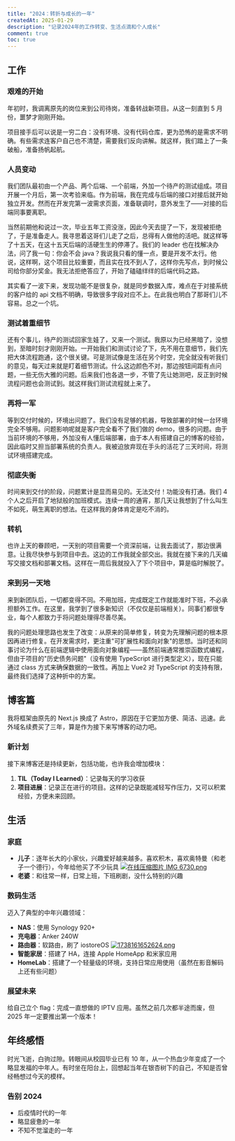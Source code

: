 ```yaml
---
title: "2024：转折与成长的一年"
createdAt: 2025-01-29
description: "记录2024年的工作转变、生活点滴和个人成长"
comment: true
toc: true
---
```


## 工作

### 艰难的开始

年初时，我调离原先的岗位来到公司待岗，准备转战新项目。从这一刻直到 5 月份，噩梦才刚刚开始。

项目接手后可以说是一穷二白：没有环境、没有代码仓库，更为恐怖的是需求不明确。有些需求连客户自己也不清楚，需要我们反向讲解。就这样，我们踏上了一条破船，准备扬帆起航。

### 人员变动

我们团队最初由一个产品、两个后端、一个前端，外加一个待产的测试组成。项目开展一个月后，第一次考验来临。作为前端，我在完成与后端的接口对接后就开始独立开发。然而在开发完第一波需求页面，准备联调时，意外发生了——对接的后端同事要离职。

当然前期他和说过一次，毕业五年工资没涨，因此今天去提了一下，发现被拒绝了，于是准备走人。我寻思着这哥们儿走了之后，总得有人做他的活吧。就这样等了十五天，在这十五天后端的活硬生生的停滞了。我们的 leader 也在找解决办法，问了我一句：你会不会 java？我说我只看的懂一点，要是开发不太行。他说，这样啊，这个项目比较重要，而且实在找不到人了，这样你先写点，到时候公司给你部分奖金。我无法拒绝答应了，开始了磕磕绊绊的后端代码之路。

其实看了一波下来，发现功能不是很复杂，就是同步数据入库，难点在于对接系统的客户给的 api 文档不明确，导致很多字段对应不上。在此我也明白了那哥们儿不容易。总之一个坑。

### 测试着重细节

还有个事儿，待产的测试回家生娃了，又来一个测试。我原以为已经黑暗了，没想到，至暗时刻才刚刚开始。一开始我们和测试讨论了下，先不用在意细节，我们先把大体流程跑通，这个很关键。可是测试像是生活在另个时空，完全就没有听我们的意见，每天过来就是盯着细节测试。什么这边颜色不对，那边按钮间距有点问题，一些无伤大雅的问题。后来我们也各退一步，不管了先让她测吧，反正到时候流程问题也会测试到。就这样我们测试流程就上来了。

### 再将一军

等到交付时候的，环境出问题了。我们没有足够的机器，导致部署的时候一台环境完全不够用。问题影响呢就是客户完全看不了我们做的 demo，很多的问题。由于当前环境的不够用，外加没有人懂后端部署，由于本人有搭建自己的博客的经验，因此临时又担当部署系统的负责人。我被迫放弃现在手头的活花了三天时间，将测试环境搭建完成。

### 彻底失衡

时间来到交付的阶段，问题累计是显而易见的。无法交付！功能没有打通。我们 4 个人之后开启了地狱般的加班模式。连续一周的通宵，那几天让我想到了什么叫生不如死，萌生离职的想法。在这样我的身体肯定是吃不消的。

### 转机

也许上天的眷顾吧，一天别的项目需要一个资深前端，让我去面试了，那边很满意。让我尽快参与到项目中去。这边的工作我就全部交出。我就在接下来的几天编写交接文档和部署文档。这样在一周后我就投入了下个项目中，算是临时解脱了。

### 来到另一天地

来到新团队后，一切都变得不同。不用加班，完成既定工作就能准时下班，不必承担额外工作。在这里，我学到了很多新知识（不仅仅是前端相关）。同事们都很专业，每个人都致力于将问题处理得尽善尽美。

我的问题处理思路也发生了改变：从原来的简单修复，转变为先理解问题的根本原因再进行修复。在开发需求时，更注重"可扩展性和面向对象"的思想。当时还和同事讨论为什么在前端逻辑中使用面向对象编程——虽然前端通常推崇函数式编程，但由于项目的"历史债务问题"（没有使用 TypeScript 进行类型定义），现在只能通过 class 方式来确保数据的一致性。再加上 Vue2 对 TypeScript 的支持有限，最终我们选择了这种折中的方案。

## 博客篇

我将框架由原先的 Next.js 换成了 Astro，原因在于它更加方便、简洁、迅速。此外域名续费买了三年，算是作为接下来写博客的动力吧。

### 新计划

接下来博客还是持续更新，包括功能，也许我会增加模块：

1. **TIL（Today I Learned）**：记录每天的学习收获
2. **项目进展**：记录正在进行的项目。这样的记录既能减轻写作压力，又可以积累经验，方便未来回顾。

## 生活

### 家庭

- **儿子**：逐年长大的小家伙，兴趣爱好越来越多。喜欢积木，喜欢奥特曼（和老子一个德行），今年给他买了不少玩具
  [![在线压缩图片 IMG 6730.png](https://home.matrixpunk.com:9800/i/2025/01/29/679a3d7fa003f.png)](https://home.matrixpunk.com:9800/i/2025/01/29/679a3d7fa003f.png)
- **老婆**：和往常一样，日常上班，下班刷剧，没什么特别的兴趣

### 数码生活

迈入了典型的中年兴趣领域：

- **NAS**：使用 Synology 920+
- **充电器**：Anker 240W
- **路由器**：软路由，刷了 iostoreOS
  [![1738161652624.png](https://home.matrixpunk.com:9800/i/2025/01/29/679a3df74fe6b.png)](https://home.matrixpunk.com:9800/i/2025/01/29/679a3df74fe6b.png)
- **智能家居**：搭建了 HA，连接 Apple HomeApp 和米家应用
- **HomeLab**：搭建了一个轻量级的环境，支持日常应用使用（虽然在影音解码上还有些问题）

### 展望未来

给自己立个 flag：完成一直想做的 IPTV 应用。虽然之前几次都半途而废，但 2025 年一定要推出第一个版本！

## 年终感悟

时光飞逝，白驹过隙。转眼间从校园毕业已有 10 年，从一个热血少年变成了一个略显发福的中年人。有时坐在阳台上，回想起当年在银杏树下的自己，不知是否曾经畅想过今天的模样。

### 告别 2024

- 后疫情时代的一年
- 略显疲惫的一年
- 不知不觉溜走的一年

